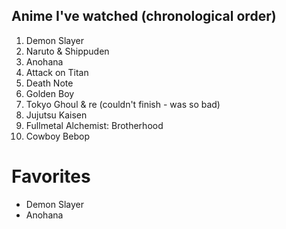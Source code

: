 ## Anime I've watched (chronological order)
1. Demon Slayer
2. Naruto & Shippuden
3. Anohana
4. Attack on Titan
5. Death Note
6. Golden Boy
7. Tokyo Ghoul & re (couldn't finish - was so bad)
8. Jujutsu Kaisen
9. Fullmetal Alchemist: Brotherhood
10. Cowboy Bebop

# Favorites
* Demon Slayer
* Anohana
